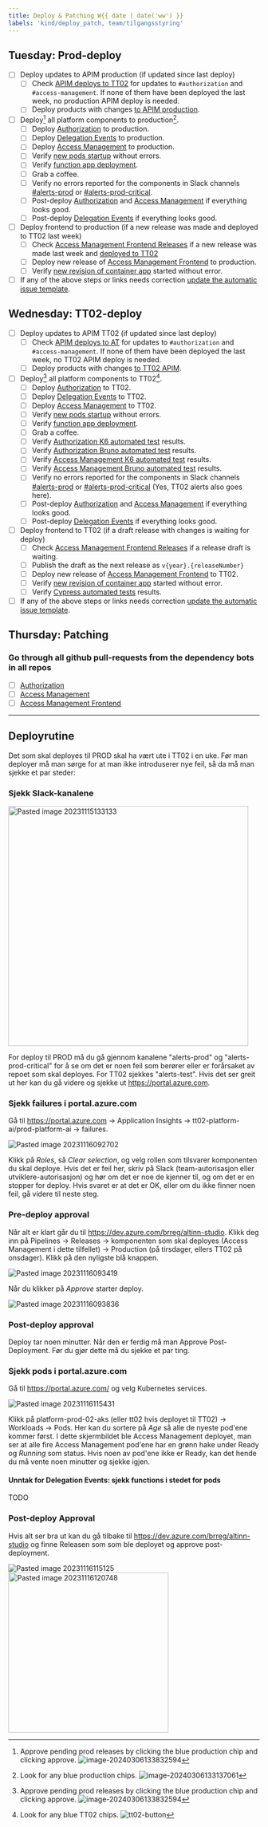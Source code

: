 ```yaml
---
title: Deploy & Patching W{{ date | date('ww') }}
labels: 'kind/deploy_patch, team/tilgangsstyring'
---
```

## Tuesday: Prod-deploy

- [ ] Deploy updates to APIM production (if updated since last deploy)
  - [ ] Check [APIM deploys to TT02](https://dev.azure.com/brreg/altinn-studio-ops/_build?definitionId=125) for updates to `#authorization` and `#access-management`. If none of them have been deployed the last week, no production APIM deploy is needed.
  - [ ] Deploy products with changes [to APIM production](https://dev.azure.com/brreg/altinn-studio-ops/_build?definitionId=128).
- [ ] Deploy[^1] all platform components to production[^2].
  - [ ] Deploy [Authorization] to production.
  - [ ] Deploy [Delegation Events] to production.
  - [ ] Deploy [Access Management] to production.
  - [ ] Verify [new pods startup](https://portal.azure.com/#@ai-dev.no/resource/subscriptions/1ab2d164-1861-4ff8-be8c-069c3ee3b70a/resourceGroups/altinnplatform-prod-rg/providers/Microsoft.ContainerService/managedClusters/platform-prod-01-aks/workloads) without errors.
  - [ ] Verify [function app deployment](https://portal.azure.com/#@ai-dev.no/resource/subscriptions/1ab2d164-1861-4ff8-be8c-069c3ee3b70a/resourceGroups/altinnplatform-prod-rg/providers/Microsoft.Web/sites/altinn-prod-delegation-func/appServices).
  - [ ] Grab a coffee.
  - [ ] Verify no errors reported for the components in Slack channels [#alerts-prod](https://altinndevops.slack.com/archives/C014H7WPSUB) or [#alerts-prod-critical](https://altinndevops.slack.com/archives/C012108PYBV).
  - [ ] Post-deploy [Authorization] and [Access Management] if everything looks good.
  - [ ] Post-deploy [Delegation Events] if everything looks good.
- [ ] Deploy frontend to production (if a new release was made and deployed to TT02 last week)
  - [ ] Check [Access Management Frontend Releases](https://github.com/Altinn/altinn-access-management-frontend/releases) if a new release was made last week and [deployed to TT02](https://github.com/Altinn/altinn-access-management-frontend/deployments/TT02)
  - [ ] Deploy new release of [Access Management Frontend] to production.
  - [ ] Verify [new revision of container app](https://portal.azure.com/#@ai-dev.no/resource/subscriptions/1ab2d164-1861-4ff8-be8c-069c3ee3b70a/resourceGroups/accessmanagementui-prod-rg/providers/Microsoft.App/containerApps/altinn-prod-amui-app/revisionManagement) started without error.
- [ ] If any of the above steps or links needs correction [update the automatic issue template](https://github.com/Altinn/altinn-authorization/blob/main/.github/templates/tilgangsstyring-pnd.md).

## Wednesday: TT02-deploy

- [ ] Deploy updates to APIM TT02 (if updated since last deploy)
  - [ ] Check [APIM deploys to AT](https://dev.azure.com/brreg/altinn-studio-ops/_build?definitionId=124) for updates to `#authorization` and `#access-management`. If none of them have been deployed the last week, no TT02 APIM deploy is needed.
  - [ ] Deploy products with changes [to TT02 APIM](https://dev.azure.com/brreg/altinn-studio-ops/_build?definitionId=125).
- [ ] Deploy[^1] all platform components to TT02[^3].
  - [ ] Deploy [Authorization] to TT02.
  - [ ] Deploy [Delegation Events] to TT02.
  - [ ] Deploy [Access Management] to TT02.
  - [ ] Verify [new pods startup](https://portal.azure.com/#@ai-dev.no/resource/subscriptions/dd6d3e08-a70f-4f71-8847-781ddc5d8468/resourceGroups/altinnplatform-tt02-rg/providers/Microsoft.ContainerService/managedClusters/platform-tt02-02-aks/workloads) without errors.
  - [ ] Verify [function app deployment](https://portal.azure.com/#@ai-dev.no/resource/subscriptions/dd6d3e08-a70f-4f71-8847-781ddc5d8468/resourceGroups/altinnplatform-tt02-rg/providers/Microsoft.Web/sites/altinn-tt02-delegation-func/appServices).
  - [ ] Grab a coffee.
  - [ ] Verify [Authorization K6 automated test](https://dev.azure.com/brreg/altinn-studio/_build?definitionId=414) results.
  - [ ] Verify [Authorization Bruno automated test](https://dev.azure.com/brreg/altinn-studio/_build?definitionId=480) results.
  - [ ] Verify [Access Management K6 automated test](https://dev.azure.com/brreg/altinn-studio/_build?definitionId=412) results.
  - [ ] Verify [Access Management Bruno automated test](https://dev.azure.com/brreg/altinn-studio/_build?definitionId=475) results.
  - [ ] Verify no errors reported for the components in Slack channels [#alerts-prod](https://altinndevops.slack.com/archives/C014H7WPSUB) or [#alerts-prod-critical](https://altinndevops.slack.com/archives/C012108PYBV) (Yes, TT02 alerts also goes here).
  - [ ] Post-deploy [Authorization] and [Access Management] if everything looks good.
  - [ ] Post-deploy [Delegation Events] if everything looks good.
- [ ] Deploy frontend to TT02 (if a draft release with changes is waiting for deploy)
  - [ ] Check [Access Management Frontend Releases](https://github.com/Altinn/altinn-access-management-frontend/releases) if a release draft is waiting.
  - [ ] Publish the draft as the next release as `v{year}.{releaseNumber}`
  - [ ] Deploy new release of [Access Management Frontend] to TT02.
  - [ ] Verify [new revision of container app](https://portal.azure.com/#@ai-dev.no/resource/subscriptions/dd6d3e08-a70f-4f71-8847-781ddc5d8468/resourceGroups/accessmanagementui-tt02-rg/providers/Microsoft.App/containerApps/altinn-tt02-amui-app/revisionManagement) started without error.
  - [ ] Verify [Cypress automated tests](https://github.com/Altinn/altinn-access-management-frontend/actions/workflows/cypress.yml) results.
- [ ] If any of the above steps or links needs correction [update the automatic issue template](https://github.com/Altinn/altinn-authorization/blob/main/.github/templates/tilgangsstyring-pnd.md).

## Thursday: Patching

### Go through all github pull-requests from the dependency bots in all repos

- [ ] [Authorization](https://github.com/Altinn/altinn-authorization/pulls)
- [ ] [Access Management](https://github.com/Altinn/altinn-access-management/pulls)
- [ ] [Access Management Frontend](https://github.com/Altinn/altinn-access-managment-frontend/pulls)

---

## Deployrutine
Det som skal deployes til PROD skal ha vært ute i TT02 i en uke. Før man deployer må man sørge for at man ikke introduserer nye feil, så da må man sjekke et par steder:

### Sjekk Slack-kanalene

<img width="481" alt="Pasted image 20231115133133" src="https://github.com/Altinn/altinn-authorization/assets/59682632/b2e42023-6e37-4252-be49-cc0432c752ed">

For deploy til PROD må du gå gjennom kanalene "alerts-prod" og "alerts-prod-critical" for å se om det er noen feil som berører eller er forårsaket av repoet som skal deployes. For TT02 sjekkes "alerts-test". Hvis det ser greit ut her kan du gå videre og sjekke ut https://portal.azure.com.

### Sjekk failures i portal.azure.com
Gå til https://portal.azure.com -> Application Insights -> tt02-platform-ai/prod-platform-ai -> failures. 

![Pasted image 20231116092702](https://github.com/Altinn/altinn-authorization/assets/59682632/df69a09e-81fc-454a-8567-8d5f3f775446)

Klikk på *Roles*, så *Clear selection*, og velg rollen som tilsvarer komponenten du skal deploye. Hvis det er feil her, skriv på Slack (team-autorisasjon eller utviklere-autorisasjon) og hør om det er noe de kjenner til, og om det er en stopper for deploy. Hvis svaret er at det er OK, eller om du ikke finner noen feil, gå videre til neste steg.

### Pre-deploy approval
Når alt er klart går du til https://dev.azure.com/brreg/altinn-studio. Klikk deg inn på Pipelines -> Releases -> komponenten som skal deployes (Access Management i dette tilfellet) -> Production (på tirsdager, ellers TT02 på onsdager). Klikk på den nyligste blå knappen.

![Pasted image 20231116093419](https://github.com/Altinn/altinn-authorization/assets/59682632/f2e015e6-e77c-4aaa-a7b7-4fb546292098)

Når du klikker på *Approve* starter deploy.

![Pasted image 20231116093836](https://github.com/Altinn/altinn-authorization/assets/59682632/34587f8b-d384-4a80-9366-e61130e7c9e1)

### Post-deploy approval
Deploy tar noen minutter. Når den er ferdig må man Approve Post-Deployment. Før du gjør dette må du sjekke et par ting.

### Sjekk pods i portal.azure.com
Gå til https://portal.azure.com/  og velg Kubernetes services.

![Pasted image 20231116115431](https://github.com/Altinn/altinn-authorization/assets/59682632/d578b965-5d15-433a-b139-2293a3ff2601)

Klikk på platform-prod-02-aks (eller tt02 hvis deployet til TT02) -> Workloads -> Pods. Her kan du sortere på *Age* så alle de nyeste pod'ene kommer først. I dette skjermbildet ble Access Management deployet, man ser at alle fire Access Management pod'ene har en grønn hake under Ready og *Running* som status. Hvis noen av pod'ene ikke er Ready, kan det hende du må vente noen minutter og sjekke igjen.

#### Unntak for Delegation Events: sjekk functions i stedet for pods
TODO

### Post-deploy Approval
Hvis alt ser bra ut kan du gå tilbake til https://dev.azure.com/brreg/altinn-studio og finne Releasen som som ble deployet og approve post-deployment.

![Pasted image 20231116115125](https://github.com/Altinn/altinn-authorization/assets/59682632/e1191132-4504-4a5f-ba30-f8cb955e5b07)
<img width="321" alt="Pasted image 20231116120748" src="https://github.com/Altinn/altinn-authorization/assets/59682632/67e5fa96-2d1d-45af-b4f5-9fd31316598d">

[Authorization]: https://dev.azure.com/brreg/altinn-studio/_release?_a=releases&view=mine&definitionId=23
[Delegation Events]: https://dev.azure.com/brreg/altinn-studio/_release?_a=releases&view=mine&definitionId=33
[Access Management]: https://dev.azure.com/brreg/altinn-studio/_release?_a=releases&view=mine&definitionId=37
[Access Management Frontend]: https://github.com/Altinn/altinn-access-management-frontend/actions/workflows/deploy-to-environment.yml

[^1]: Approve pending prod releases by clicking the blue production chip and clicking approve. ![image-20240306133832594](https://raw.githubusercontent.com/Altinn/altinn-authorization/main/.github/images/ado-pending-approval-screen.png)
[^2]: Look for any blue production chips. ![image-20240306133137061](https://raw.githubusercontent.com/Altinn/altinn-authorization/main/.github/images/ado-prod-button.png)
[^3]: Look for any blue TT02 chips. ![tt02-button](https://raw.githubusercontent.com/Altinn/altinn-authorization/main/.github/images/ado-tt02-button.png)